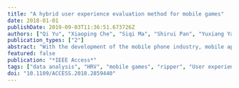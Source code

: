 ```yaml
---
title: "A hybrid user experience evaluation method for mobile games"
date: 2018-01-01
publishDate: 2019-09-03T11:36:51.673726Z
authors: ["Qi Yu", "Xiaoping Che", "Siqi Ma", "Shirui Pan", "Yuxiang Yang", "Weiwei Xing", "Ximeng Wang"]
publication_types: ["2"]
abstract: "With the development of the mobile phone industry, mobile applications market becomes thriving. However, the immature information technology and unfriendly interface bring negative user experience (UX) to the mobile users and thus affect the service life of mobile applications, especially for the most concerned entertaining applications, mobile games. As a result, the evaluating UX and finding crucial factors of UX become a challenge. Over the last decades, numerous researches have tried to deal with this issue, but none of them has clearly identified the relations among positive-negative UX, sufficient human characteristics and specific events of applications. This paper proposes a subjective-objective evaluation method. Subjective UX of mobile games is sufficiently obtained and objective UX is verified through the electrocardiogram signals and heart rate variability. In order to reveal distinct relations among UX factors, sufficient user characteristics and categories of game events, an improved RIPPER algorithm is proposed by this paper to obtain the relations. Experiments are performed with 300 testers who played mobile parkour games for at least five minutes. The accuracy and efficiency of the proposed method have been verified through real experiments and objective measures. In addition, this paper provides an effective sampling method and a data analysis algorithm to obtain crucial UX factors for mobile applications."
featured: false
publication: "*IEEE Access*"
tags: ["data analysis", "HRV", "mobile games", "ripper", "User experience"]
doi: "10.1109/ACCESS.2018.2859440"
---
```



